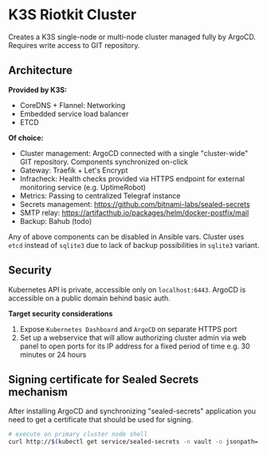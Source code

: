 K3S Riotkit Cluster
===================

Creates a K3S single-node or multi-node cluster managed fully by ArgoCD.
Requires write access to GIT repository.

Architecture
------------

**Provided by K3S:**
- CoreDNS + Flannel: Networking
- Embedded service load balancer
- ETCD

**Of choice:**
- Cluster management: ArgoCD connected with a single "cluster-wide" GIT repository. Components synchronized on-click
- Gateway: Traefik + Let's Encrypt
- Infracheck: Health checks provided via HTTPS endpoint for external monitoring service (e.g. UptimeRobot)
- Metrics: Passing to centralized Telegraf instance
- Secrets management: https://github.com/bitnami-labs/sealed-secrets
- SMTP relay: https://artifacthub.io/packages/helm/docker-postfix/mail
- Backup: Bahub (todo)

Any of above components can be disabled in Ansible vars.
Cluster uses `etcd` instead of `sqlite3` due to lack of backup possibilities in `sqlite3` variant.

Security
--------

Kubernetes API is private, accessible only on `localhost:6443`. ArgoCD is accessible on a public domain behind basic auth.

**Target security considerations**

1. Expose `Kubernetes Dashboard` and `ArgoCD` on separate HTTPS port
2. Set up a webservice that will allow authorizing cluster admin via web panel to open ports for its IP address for
   a fixed period of time e.g. 30 minutes or 24 hours

Signing certificate for Sealed Secrets mechanism
------------------------------------------------

After installing ArgoCD and synchronizing "sealed-secrets" application you need to get a certificate that should be used for signing.

```bash
# execute on primary cluster node shell
curl http://$(kubectl get service/sealed-secrets -n vault -o jsonpath='{.spec.clusterIP}'):8080/v1/cert.pem
```
